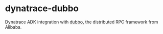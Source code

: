 # dynatrace-dubbo
Dynatrace ADK integration with [dubbo](https://github.com/alibaba/dubbo), the distributed RPC framework from Alibaba.
